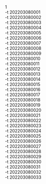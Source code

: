 1  
-t 202203080001  
-t 202203080002  
-t 202203080003  
-t 202203080004  
-t 202203080005  
-t 202203080006  
-t 202203080007  
-t 202203080008  
-t 202203080009  
-t 202203080010  
-t 202203080011  
-t 202203080012  
-t 202203080013  
-t 202203080014  
-t 202203080015  
-t 202203080016  
-t 202203080017  
-t 202203080018  
-t 202203080019  
-t 202203080020  
-t 202203080021  
-t 202203080022  
-t 202203080023  
-t 202203080024  
-t 202203080025  
-t 202203080026  
-t 202203080027  
-t 202203080028  
-t 202203080029  
-t 202203080030  
-t 202203080031  
-t 202203080032  
-t 202203080033  
